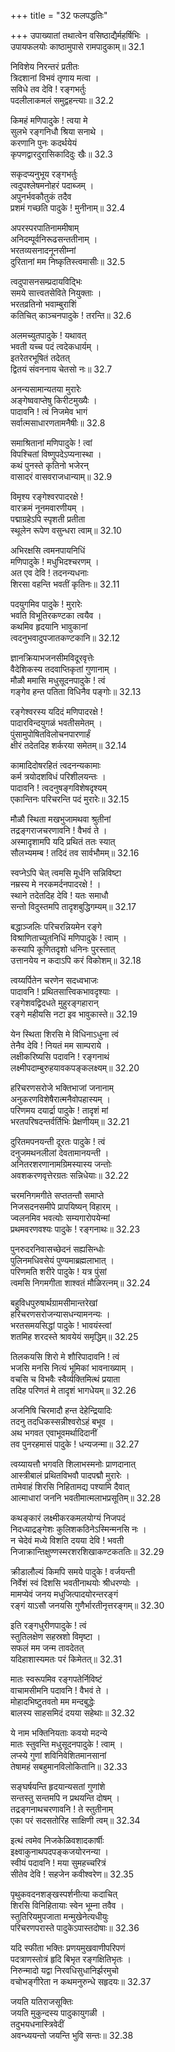 +++
title = "32 फलपद्धतिः"

+++
उपाख्यातां तथात्वेन वसिष्ठाद्यैर्महर्षिभिः ।  
उपायफलयोः काष्ठामुपासे रामपादुकाम्॥ 32.1

निविशेय निरन्तरं प्रतीतः  
त्रिदशानां विभवं तृणाय मत्वा ।  
सविधे तव देवि ! रङ्गभर्तुः  
पदलीलाकमलं समुद्वहन्त्याः॥ 32.2

किमहं मणिपादुके ! त्वया मे  
सुलभे रङ्गनिधौ श्रिया सनाथे ।  
करणानि पुनः कदर्थयेयं  
कृपणद्वारदुरासिकादिदुः खैः॥ 32.3

सकृदप्यनुभूय रङ्गभर्तुः  
त्वदुपश्लेषमनोहरं पदाब्जम् ।  
अपुनर्भवकौतुकं तदैव  
प्रशमं गच्छति पादुके ! मुनीनाम्॥ 32.4

अपरस्परपातिनाममीषाम्  
अनिदम्पूर्वनिरूढसन्ततीनाम् ।  
भरतव्यसनादनूनसीम्नां  
दुरितानां मम निष्कृतिस्त्वमासीः॥ 32.5

त्वदुपासनसम्प्रदायविद्भिः  
समये सात्त्वतसेविते नियुक्ताः ।  
भरतव्रतिनो भवाम्बुराशिं  
कतिचित् काञ्चनपादुके ! तरन्ति॥ 32.6

अलमच्युतपादुके ! यथावत्  
भवती यच्च पदं त्वदेकधार्यम् ।  
इतरेतरभूषितं तदेतत्  
द्वितयं संवननाय चेतसो नः॥ 32.7

अनन्यसामान्यतया मुरारेः  
अङ्गेष्ववाप्तेषु किरीटमुख्यैः ।  
पादावनि ! त्वं निजमेव भागं  
सर्वात्मसाधारणतामनैषीः॥ 32.8

समाश्रितानां मणिपादुके ! त्वां  
विपश्चितां विष्णुपदेऽप्यनास्था ।  
कथं पुनस्ते कृतिनो भजेरन्  
वासादरं वासवराजधान्याम्॥ 32.9

विमृश्य रङ्गेश्वरपादरक्षे !  
वारक्रमं नूनमवारणीयम् ।  
पद्माग्रहेऽपि स्पृशती प्रतीता  
स्थूलेन रूपेण वसुन्धरा त्वाम्॥ 32.10

अभिरक्षसि त्वमनपायनिधिं  
मणिपादुके ! मधुभिदश्चरणम् ।  
अत एव देवि ! तदनन्यधनाः  
शिरसा वहन्ति भवतीं कृतिनः॥ 32.11

पदयुगमिव पादुके ! मुरारेः  
भवति विभूतिरकण्टका त्वयैव ।  
कथमिव हृदयानि भावुकानां  
त्वदनुभवादुपजातकण्टकानि॥ 32.12

ज्ञानक्रियाभजनसीमविदूरवृत्तेः  
वैदेशिकस्य तदवाप्तिकृतां गुणानाम् ।  
मौळौ ममासि मधुसूदनपादुके ! त्वं  
गङ्गेव हन्त पतिता विधिनैव पङ्गोः॥ 32.13

रङ्गेश्वरस्य यदिदं मणिपादरक्षे !  
पादारविन्दयुगळं भवतीसमेतम् ।  
पुंसामुपोषितविलोचनपारणार्हं  
क्षीरं तदेतदिह शर्करया समेतम्॥ 32.14

कामादिदोषरहितं त्वदनन्यकामाः  
कर्म त्रयोदशविधं परिशीलयन्तः ।  
पादावनि ! त्वदनुषङ्गविशेषदृश्यम्  
एकान्तिनः परिचरन्ति पदं मुरारेः॥ 32.15

मौळौ स्थिता मखभुजामथवा श्रुतीनां  
तद्रङ्गराजचरणावनि ! वैभवं ते ।  
अस्मादृशामपि यदि प्रथितं ततः स्यात्  
सौलभ्यमम्ब ! तदिदं तव सार्वभौमम्॥ 32.16

स्वप्नेऽपि चेत् त्वमसि मूर्धनि सन्निविष्टा  
नम्रस्य मे नरकमर्दनपादरक्षे ! ।  
स्थाने तदेतदिह देवि ! यतः समाधौ  
सन्तो विदुस्तमपि तादृशबुद्धिगम्यम्॥ 32.17

बद्धाञ्जलिः परिचरन्नियमेन रङ्गे  
विश्राणिताच्युतनिधिं मणिपादुके ! त्वाम् ।  
कस्यापि कूणितदृशो धनिनः पुरस्तात्  
उत्तानयेय न कदाऽपि करं विकोशम्॥ 32.18

त्वय्यर्पितेन चरणेन सदध्वभाजः  
पादावनि ! प्रथितसात्त्विकभावदृश्याः ।  
रङ्गेशवद्विदधते मुहुरङ्गहारान्  
रङ्गे महीयसि नटा इव भावुकास्ते॥ 32.19

येन स्थिता शिरसि मे विधिनाऽधुना त्वं  
तेनैव देवि ! नियतं मम साम्पराये ।  
लक्षीकरिष्यसि पदावनि ! रङ्गनाथं  
लक्ष्मीपदाम्बुरुहयावकपङ्कलक्ष्यम्॥ 32.20

हरिचरणसरोजे भक्तिभाजां जनानाम्  
अनुकरणविशेषैरात्मनैवोपहास्यम् ।  
परिणमय दयार्द्रा पादुके ! तादृशं मां  
भरतपरिषदन्तर्वर्तिभिः प्रेक्षणीयम्॥ 32.21

दुरितमपनयन्ती दूरतः पादुके ! त्वं  
दनुजमथनलीलां देवतामानयन्ती ।  
अनितरशरणानामग्रिमस्यास्य जन्तोः  
अवशकरणवृत्तेरग्रतः सन्निधेयाः॥ 32.22

चरमनिगमगीते सप्ततन्तौ समाप्ते  
निजसदनसमीपे प्रापयिष्यन् विहारम् ।  
ज्वलनमिव भवत्योः सम्यगारोपयेन्मां  
प्रथमवरणवश्यः पादुके ! रङ्गनाथः॥ 32.23

पुनरुदरनिवासच्छेदनं सह्यसिन्धोः  
पुलिनमधिवसेयं पुण्यमाब्रह्मलाभात् ।  
परिणमति शरीरे पादुके ! यत्र पुंसां  
त्वमसि निगमगीता शाश्वतं मौळिरत्नम्॥ 32.24

बहुविधपुरुषार्थग्रामसीमान्तरेखां  
हरिचरणसरोजन्यासधन्यामनन्यः ।  
भरतसमयसिद्धां पादुके ! भावयंस्त्वां  
शतमिह शरदस्ते श्रावयेयं समृद्धिम्॥ 32.25

तिलकयसि शिरो मे शौरिपादावनि ! त्वं  
भजसि मनसि नित्यं भूमिकां भावनाख्याम् ।  
वचसि च विभवैः स्वैर्व्यक्तिमित्थं प्रयाता  
तदिह परिणतं मे तादृशं भागधेयम्॥ 32.26

अजनिषि चिरमादौ हन्त देहेन्द्रियादिः  
तदनु तदधिकस्सन्नीश्वरोऽहं बभूव ।  
अथ भगवत एवाभूवमर्थादिदानीं  
तव पुनरहमासं पादुके ! धन्यजन्मा॥ 32.27

त्वय्यायत्तौ भगवति शिलाभस्मनोः प्राणदानात्  
आस्त्रीबालं प्रथितविभवौ पादपद्मौ मुरारेः ।  
तामेवाहं शिरसि निहितामद्य पश्यामि दैवात्  
आत्माधारां जननि भवतीमात्मलाभप्रसूतिम्॥ 32.28

कथङ्कारं लक्ष्मीकरकमलयोग्यं निजपदं  
निदध्याद्रङ्गेशः कुलिशकठिनेऽस्मिन्मनसि नः ।  
न चेदेवं मध्ये विशति दयया देवि ! भवती  
निजाक्रान्तिक्षुण्णस्मरशरशिखाकण्टकततिः॥ 32.29

क्रीडालौल्यं किमपि समये पादुके ! वर्जयन्ती  
निर्वेशं स्वं दिशसि भवतीनाथयोः श्रीधरण्योः ।  
मामप्येवं जनय मधुजित्पादयोरन्तरङ्गं  
रङ्गं याऽसौ जनयसि गुणैर्भारतीनृत्तरङ्गम्॥ 32.30

इति रङ्गधुरीणपादुके ! त्वं  
स्तुतिलक्षेण सहस्रशो विमृष्टा ।  
सफलं मम जन्म तावदेतत्  
यदिहाशास्यमतः परं किमेतत्॥ 32.31

मातः स्वरूपमिव रङ्गपतेर्निविष्टं  
वाचामसीमनि पदावनि ! वैभवं ते ।  
मोहादभिष्टुतवतो मम मन्दबुद्धेः  
बालस्य साहसमिदं दयया सहेथाः॥ 32.32

ये नाम भक्तिनियताः कवयो मदन्ये  
मातः स्तुवन्ति मधुसूदनपादुके ! त्वाम् ।  
लप्स्ये गुणां शविनिवेशितमानसानां  
तेषामहं सबहुमानविलोकितानि॥ 32.33

सङ्घर्षयन्ति हृदयान्यसतां गुणांशे  
सन्तस्तु सन्तमपि न प्रथयन्ति दोषम् ।  
तद्रङ्गनाथचरणावनि ! ते स्तुतीनाम्  
एका परं सदसतोरिह साक्षिणी त्वम्॥ 32.34

इत्थं त्वमेव निजकेळिवशादकार्षीः  
इक्ष्वाकुनाथपदपङ्कजयोरनन्या ।  
स्वीयं पदावनि ! मया सुमहच्चरित्रं  
सीतेव देवि ! सहजेन कवीश्वरेण॥ 32.35

पृथुकवदनशङ्खस्पर्शनीत्या कदाचित्  
शिरसि विनिहितायाः स्वेन भूम्ना तवैव ।  
स्तुतिरियमुपजाता मन्मुखेनेत्यधीयुः  
परिचरणपरास्ते पादुकेऽपास्तदोषाः॥ 32.36

यदि स्फीता भक्तिः प्रणयमुखवाणीपरिपणं  
पदत्राणस्तोत्रं हृदि बिभृत रङ्गक्षितिभृतः ।  
निरुन्मादो यद्वा निरवधिसुधानिर्झरमुचो  
वचोभङ्गीरेता न कथमनुरुन्धे सहृदयः॥ 32.37

जयति यतिराजसूक्तिः  
जयति मुकुन्दस्य पादुकायुगळी ।  
तदुभयधनास्त्रिवेदीं  
अवन्ध्ययन्तो जयन्ति भुवि सन्तः॥ 32.38

